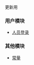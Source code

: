 更新用

### 用户模块
- [人员登录](app/src/main/java/com/linyou/lifeservice/activity/LoginAcitvity.java)


### 其他模块
- [常量](app/src/main/java/com/linyou/lifeservice/Constant.java)



